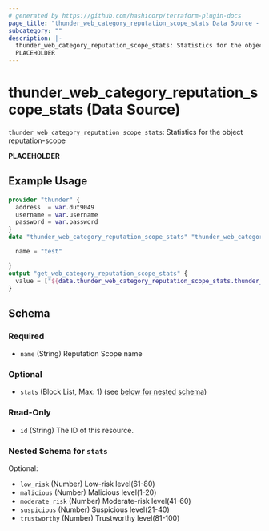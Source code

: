 ```yaml
---
# generated by https://github.com/hashicorp/terraform-plugin-docs
page_title: "thunder_web_category_reputation_scope_stats Data Source - terraform-provider-thunder"
subcategory: ""
description: |-
  thunder_web_category_reputation_scope_stats: Statistics for the object reputation-scope
  PLACEHOLDER
---
```


# thunder_web_category_reputation_scope_stats (Data Source)

`thunder_web_category_reputation_scope_stats`: Statistics for the object reputation-scope

__PLACEHOLDER__

## Example Usage

```terraform
provider "thunder" {
  address  = var.dut9049
  username = var.username
  password = var.password
}
data "thunder_web_category_reputation_scope_stats" "thunder_web_category_reputation_scope_stats" {

  name = "test"

}
output "get_web_category_reputation_scope_stats" {
  value = ["${data.thunder_web_category_reputation_scope_stats.thunder_web_category_reputation_scope_stats}"]
}
```

<!-- schema generated by tfplugindocs -->
## Schema

### Required

- `name` (String) Reputation Scope name

### Optional

- `stats` (Block List, Max: 1) (see [below for nested schema](#nestedblock--stats))

### Read-Only

- `id` (String) The ID of this resource.

<a id="nestedblock--stats"></a>
### Nested Schema for `stats`

Optional:

- `low_risk` (Number) Low-risk level(61-80)
- `malicious` (Number) Malicious level(1-20)
- `moderate_risk` (Number) Moderate-risk level(41-60)
- `suspicious` (Number) Suspicious level(21-40)
- `trustworthy` (Number) Trustworthy level(81-100)


